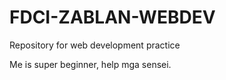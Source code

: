 # FDCI-ZABLAN-WEBDEV
Repository for web development practice

Me is super beginner, help mga sensei.

